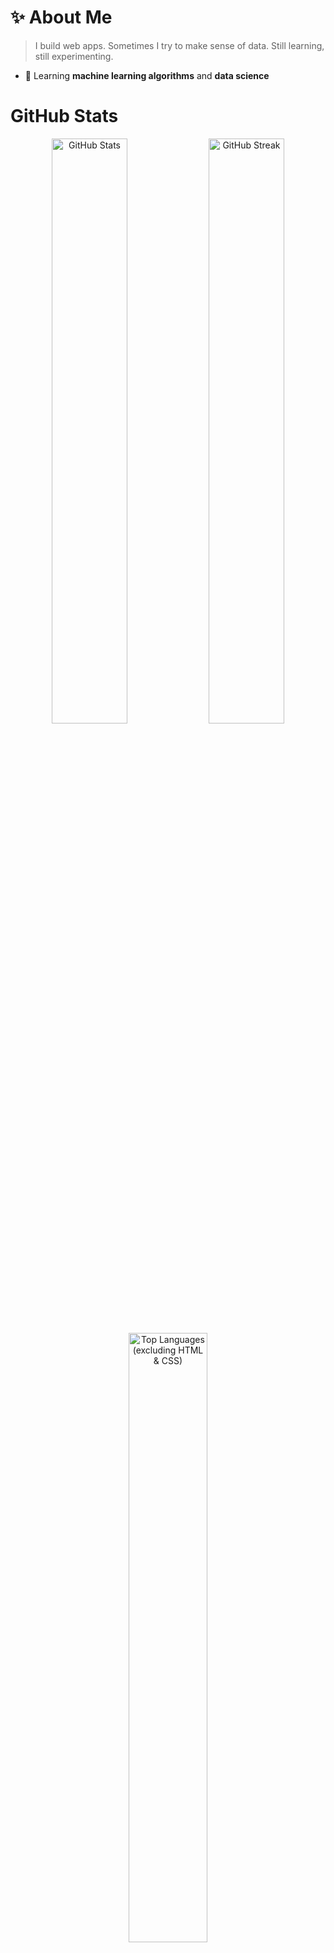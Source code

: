 # ✨ About Me
> I build web apps. Sometimes I try to make sense of data. Still learning, still experimenting.

- 🌱 Learning **machine learning algorithms** and **data science**

# GitHub Stats

<div align="center">
  <img src="https://github-readme-stats.vercel.app/api?username=kaho0&theme=gruvbox&hide_border=true&include_all_commits=false&count_private=false&bg_color=00000000&show_icons=true&icon_color=F5A623&title_color=F5A623&text_color=E8DDCB" alt="GitHub Stats" width="49%" />
  <img src="https://github-readme-streak-stats.herokuapp.com/?user=kaho0&theme=gruvbox&hide_border=true&background=00000000&stroke=F5A623&ring=F5A623&fire=F28C28&currStreakLabel=F5A623" alt="GitHub Streak" width="49%" />
</div>

<div align="center">
  <img src="https://github-readme-stats.vercel.app/api/top-langs/?username=kaho0&hide=html,css&layout=compact&theme=gruvbox&bg_color=00000000&title_color=F5A623&text_color=E8DDCB" width="50%" alt="Top Languages (excluding HTML & CSS)" />
</div>
